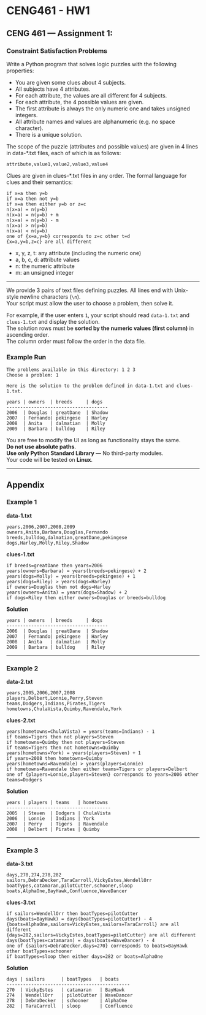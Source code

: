 # CENG461 - HW1

## CENG 461 — Assignment 1:  
### Constraint Satisfaction Problems

Write a Python program that solves logic puzzles with the following properties:

- You are given some clues about 4 subjects.  
- All subjects have 4 attributes.  
- For each attribute, the values are all different for 4 subjects.  
- For each attribute, the 4 possible values are given.  
- The first attribute is always the only numeric one and takes unsigned integers.  
- All attribute names and values are alphanumeric (e.g. no space character).  
- There is a unique solution.  

The scope of the puzzle (attributes and possible values) are given in 4 lines in data-*.txt files, each of which is as follows:

```
attribute,value1,value2,value3,value4
```

Clues are given in clues-*.txt files in any order. The formal language for clues and their semantics:

```
if x=a then y=b
if x=a then not y=b
if x=a then either y=b or z=c
n(x=a) = n(y=b)
n(x=a) = n(y=b) + m
n(x=a) = n(y=b) - m
n(x=a) > n(y=b)
n(x=a) < n(y=b)
one of {x=a,y=b} corresponds to z=c other t=d
{x=a,y=b,z=c} are all different
```

- x, y, z, t: any attribute (including the numeric one)  
- a, b, c, d: attribute values  
- n: the numeric attribute  
- m: an unsigned integer  

---

We provide 3 pairs of text files defining puzzles. All lines end with Unix-style newline characters (`\n`).  
Your script must allow the user to choose a problem, then solve it.  

For example, if the user enters `1`, your script should read `data-1.txt` and `clues-1.txt` and display the solution.  
The solution rows must be **sorted by the numeric values (first column)** in ascending order.  
The column order must follow the order in the data file.

### Example Run

```
The problems available in this directory: 1 2 3  
Choose a problem: 1  

Here is the solution to the problem defined in data-1.txt and clues-1.txt.  

years | owners  | breeds     | dogs  
-------------------------------------  
2006  | Douglas | greatDane  | Shadow  
2007  | Fernando| pekingese  | Harley  
2008  | Anita   | dalmatian  | Molly  
2009  | Barbara | bulldog    | Riley
```

You are free to modify the UI as long as functionality stays the same.  
**Do not use absolute paths**.  
**Use only Python Standard Library** — No third-party modules.  
Your code will be tested on **Linux**.

---

## Appendix

### Example 1

**data-1.txt**
```
years,2006,2007,2008,2009  
owners,Anita,Barbara,Douglas,Fernando  
breeds,bulldog,dalmatian,greatDane,pekingese  
dogs,Harley,Molly,Riley,Shadow
```

**clues-1.txt**
```
if breeds=greatDane then years=2006  
years(owners=Barbara) = years(breeds=pekingese) + 2  
years(dogs=Molly) = years(breeds=pekingese) + 1  
years(dogs=Riley) > years(dogs=Harley)  
if owners=Douglas then not dogs=Harley  
years(owners=Anita) = years(dogs=Shadow) + 2  
if dogs=Riley then either owners=Douglas or breeds=bulldog
```

**Solution**
```
years | owners  | breeds     | dogs  
-------------------------------------  
2006  | Douglas | greatDane  | Shadow  
2007  | Fernando| pekingese  | Harley  
2008  | Anita   | dalmatian  | Molly  
2009  | Barbara | bulldog    | Riley
```

---

### Example 2

**data-2.txt**
```
years,2005,2006,2007,2008  
players,Delbert,Lonnie,Perry,Steven  
teams,Dodgers,Indians,Pirates,Tigers  
hometowns,ChulaVista,Quimby,Ravendale,York
```

**clues-2.txt**
```
years(hometowns=ChulaVista) = years(teams=Indians) - 1  
if teams=Tigers then not players=Steven  
if hometowns=Quimby then not players=Steven  
if teams=Tigers then not hometowns=Quimby  
years(hometowns=York) = years(players=Steven) + 1  
if years=2008 then hometowns=Quimby  
years(hometowns=Ravendale) > years(players=Lonnie)  
if hometowns=Ravendale then either teams=Tigers or players=Delbert  
one of {players=Lonnie,players=Steven} corresponds to years=2006 other teams=Dodgers
```

**Solution**
```
years | players | teams   | hometowns  
--------------------------------------  
2005  | Steven  | Dodgers | ChulaVista  
2006  | Lonnie  | Indians | York  
2007  | Perry   | Tigers  | Ravendale  
2008  | Delbert | Pirates | Quimby
```

---

### Example 3

**data-3.txt**
```
days,270,274,278,282  
sailors,DebraDecker,TaraCarroll,VickyEstes,WendellOrr  
boatTypes,catamaran,pilotCutter,schooner,sloop  
boats,AlphaOne,BayHawk,Confluence,WaveDancer
```

**clues-3.txt**
```
if sailors=WendellOrr then boatTypes=pilotCutter  
days(boats=BayHawk) = days(boatTypes=pilotCutter) - 4  
{boats=AlphaOne,sailors=VickyEstes,sailors=TaraCarroll} are all different  
{days=282,sailors=VickyEstes,boatTypes=pilotCutter} are all different  
days(boatTypes=catamaran) = days(boats=WaveDancer) - 4  
one of {sailors=DebraDecker,days=270} corresponds to boats=BayHawk other boatTypes=schooner  
if boatTypes=sloop then either days=282 or boats=AlphaOne
```

**Solution**
```
days | sailors      | boatTypes   | boats  
---------------------------------------------  
270  | VickyEstes   | catamaran   | BayHawk  
274  | WendellOrr   | pilotCutter | WaveDancer  
278  | DebraDecker  | schooner    | AlphaOne  
282  | TaraCarroll  | sloop       | Confluence
```
